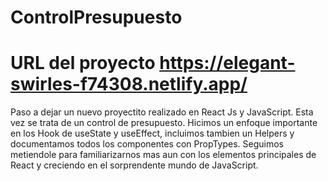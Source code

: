 # ControlPresupuesto
# URL del proyecto https://elegant-swirles-f74308.netlify.app/
Paso a dejar un nuevo proyectito realizado en React Js y JavaScript. Esta vez se trata de un control de presupuesto. Hicimos un enfoque importante en los Hook de useState y useEffect, incluimos tambien un Helpers y documentamos todos los componentes con PropTypes. Seguimos metiendole para familiarizarnos mas aun con los elementos principales de React y creciendo en el sorprendente mundo de JavaScript.
